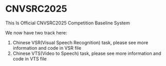# CNVSRC2025
This Is Official CNVSRC2025 Competition Baseline System

We now have two track here:
1. Chinese VSR(Visual Speech Recognition) task, please see more information and code in VSR file
2. Chinese VTS(Video to Speech) task, please see more information and code in VTS file